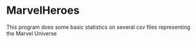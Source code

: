 # MarvelHeroes
This program does some basic statistics on several csv files representing the Marvel Universe
